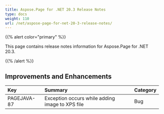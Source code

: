 ```yaml
---
title: Aspose.Page for .NET 20.3 Release Notes
type: docs
weight: 110
url: /net/aspose-page-for-net-20-3-release-notes/
---
```


{{% alert color="primary" %}}

This page contains release notes information for Aspose.Page for .NET 20.3.

{{% /alert %}}
## **Improvements and Enhancements**

|**Key**|**Summary**|**Category**|
| :- | :- | :- |
|PAGEJAVA-87|Exception occurs while adding image to XPS file|Bug|
